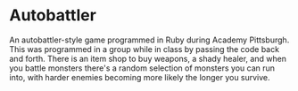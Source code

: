 # Autobattler
An autobattler-style game programmed in Ruby during Academy Pittsburgh. This was programmed in a group while in class by passing the code back and forth. There is an item shop to buy weapons, a shady healer, and when you battle monsters there's a random selection of monsters you can run into, with harder enemies becoming more likely the longer you survive.
